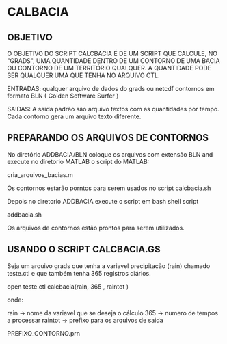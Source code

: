 # CALBACIA

## OBJETIVO 
O OBJETIVO DO SCRIPT CALCBACIA  É DE UM SCRIPT QUE CALCULE,  NO "GRADS",  UMA QUANTIDADE  DENTRO DE UM CONTORNO DE UMA BACIA OU CONTORNO DE UM TERRITÓRIO QUALQUER. A QUANTIDADE PODE SER QUALQUER UMA QUE TENHA NO ARQUIVO CTL.

ENTRADAS:  qualquer arquivo de dados do grads ou netcdf 
                       contornos em formato BLN (  Golden Software Surfer ) 

SAIDAS: A saída padrão são arquivo textos com as quantidades por tempo. 
               Cada contorno gera um arquivo texto diferente.                          


## PREPARANDO  OS ARQUIVOS DE CONTORNOS

No diretório ADDBACIA/BLN  coloque os arquivos com extensão BLN and execute no diretorio MATLAB o script do MATLAB: 

 cria_arquivos_bacias.m  

Os contornos estarão porntos para serem usados no script calcbacia.sh 

Depois no diretorio ADDBACIA execute o script em  bash shell script  

addbacia.sh 

Os arquivos de contornos estão prontos para serem utilizados. 

##  USANDO O  SCRIPT CALCBACIA.GS 

Seja um arquivo grads que tenha a variavel  precipitação (rain) chamado teste.ctl e que também tenha 365 registros diários. 

open teste.ctl 
calcbacia(rain, 365 , raintot )

onde:


rain -> nome da variavel que se deseja o cálculo 
365 -> numero de tempos a processar 
raintot ->   prefixo  para os arquivos de saida

  PREFIXO_CONTORNO.prn 


